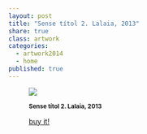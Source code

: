 ```yaml
---
layout: post
title: "Sense títol 2. Lalaia, 2013"
share: true
class: artwork
categories:
  - artwork2014
  - home
published: true
---
```


<figure class="text-center">
	<img src="http://www.artinpocket.cat/wp-content/uploads/2014/07/st-2-lalaia-2013-watermark.jpg">
	<figcaption>
		<p><small><strong>Sense títol 2. Lalaia, 2013</strong></small></p>
		<p><a href="http://www.artinpocket.cat/product/sense-titol-2-lalaia-2013/" class="btn btn-primary btn-lg"><i class="fa fa-credit-card"></i> buy it!</a></p>
	</figcaption>
</figure>